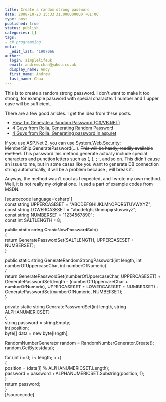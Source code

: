 ```yaml
---
title: Create a random strong password
date: 2008-10-23 15:33:31.000000000 +01:00
type: post
published: true
status: publish
categories: []
tags:
- c# programming
meta:
  _edit_last: '1907066'
author:
  login: simplelifeuk
  email: andrew.chaa@yahoo.co.uk
  display_name: Andy
  first_name: Andrew
  last_name: Chaa
---
```

<p>This is to create a random strong password. I don't want to make it too strong, for example password with special character. 1 number and 1 upper case will be sufficient.</p>
<p>There are a few good articles. I get the idea from these posts.</p>
<ul>
<li><a href="http://www.obviex.com/Samples/Password.aspx">How To: Generate a Random Password (C#/VB.NET)</a></li>
<li><a href="http://www.4guysfromrolla.com/webtech/122999-1.shtml">4 Guys from Rolla, Generating Random Password</a></li>
<li><a href="http://www.aspnettutorials.com/tutorials/advanced/generatepassword-csharp.aspx">4 Guys from Rolla, Generating password in asp.net</a></li>
</ul>
<p>If you use ASP.Net 2, you can use System.Web.Security: MemberShip.GeneratePassword(...). <span style="text-decoration:line-through;">This will be handy, readily available method</span>. This password this method generate actually include special characters and punction letters such as (, {, ; :, and so on. This didn't cause an issue to me, but in some cases like you want to generate DB connection string automatically, it will be a problem because ; will break it.</p>
<p>Anyway, the method wasn't cool as I expected, and I wrote my own method. Well, it is not really my original one. I used a part of example codes from MSDN.</p>
<p>[sourcecode language='csharp']<br />
const string UPPERCASESET = "ABCDEFGHIJKLMNOPQRSTUVWXYZ";<br />
const string LOWERCASESET = "abcdefghijklmnopqrstuvwxyz";<br />
const string NUMBERSET = "1234567890";<br />
const int SALTLENGTH = 8;</p>
<p>public static string CreateNewPasswordSalt()<br />
{<br />
    return GeneratePasswordSet(SALTLENGTH, UPPERCASESET + NUMBERSET);<br />
}</p>
<p>public static string GenerateRandomStrongPassword(int length, int numberOfUppercaseChar, int numberOfNumeric)<br />
{<br />
    return GeneratePasswordSet(numberOfUppercaseChar, UPPERCASESET) +<br />
        GeneratePasswordSet(length - (numberOfUppercaseChar + numberOfNumeric), UPPERCASESET + LOWERCASESET + NUMBERSET) +<br />
        GeneratePasswordSet(numberOfNumeric, NUMBERSET);<br />
}</p>
<p>private static string GeneratePasswordSet(int length, string ALPHANUMERICSET)<br />
{<br />
    string password = string.Empty;<br />
    int position;<br />
    byte[] data = new byte[length];</p>
<p>    RandomNumberGenerator random = RandomNumberGenerator.Create();<br />
    random.GetBytes(data);</p>
<p>    for (int i = 0; i &lt; length; i++)<br />
    {<br />
        position = (data[i] % ALPHANUMERICSET.Length);<br />
        password = password + ALPHANUMERICSET.Substring(position, 1);<br />
    }<br />
    return password;<br />
}<br />
[/sourcecode]</p>

